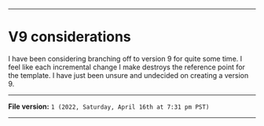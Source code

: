 
***

# V9 considerations

I have been considering branching off to version 9 for quite some time. I feel like each incremental change I make destroys the reference point for the template. I have just been unsure and undecided on creating a version 9.

***

**File version:** `1 (2022, Saturday, April 16th at 7:31 pm PST)`

***
